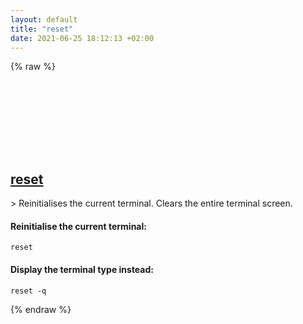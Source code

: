 ```yaml
---
layout: default
title: "reset"
date: 2021-06-25 18:12:13 +02:00
---
```

{% raw %}
<h2 id="reset">
  <a href="/en/linux/reset.html">reset</a> <a href="#reset"><svg class="icon">
    <use href="/assets/images/unicode_sprite.svg#link" />
  </svg></a>
</h2>
> Reinitialises the current terminal. Clears the entire terminal screen.

#### Reinitialise the current terminal:
```shell
reset
```
#### Display the terminal type instead:
```shell
reset -q
```
{% endraw %}